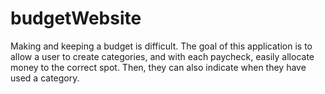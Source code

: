 # budgetWebsite
Making and keeping a budget is difficult. The goal of this application is to allow a user to create categories, and with each paycheck,
easily allocate money to the correct spot. Then, they can also indicate when they have used a category.
